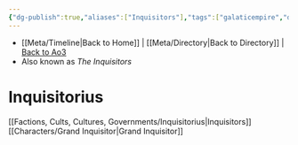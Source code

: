 ```yaml
---
{"dg-publish":true,"aliases":["Inquisitors"],"tags":["galaticempire","darksiders","unfinished","faction"],"permalink":"/factions-cults-cultures-governments/inquisitorius/","dgPassFrontmatter":true}
---
```


- [[Meta/Timeline\|Back to Home]] | [[Meta/Directory\|Back to Directory]] | [Back to Ao3](https://archiveofourown.org/works/19334440/chapters/45992584)
- Also known as *The Inquisitors*

# Inquisitorius

[[Factions, Cults, Cultures, Governments/Inquisitorius\|Inquisitors]]
[[Characters/Grand Inquisitor\|Grand Inquisitor]]
